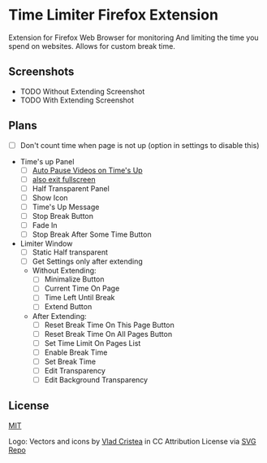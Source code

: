 # Time Limiter Firefox Extension

Extension for Firefox Web Browser for monitoring And limiting the time you spend on websites. Allows for custom break time.

## Screenshots

- TODO Without Extending Screenshot
- TODO With Extending Screenshot

## Plans

- [ ] Don't count time when page is not up (option in settings to disable this)
- Time's up Panel
  - [ ] [Auto Pause Videos on Time's Up](https://developer.mozilla.org/en-US/docs/Web/API/HTMLMediaElement/pause)
  - [ ] [also exit fullscreen](https://developer.mozilla.org/en-US/docs/Web/API/Document/exitFullscreen)
  - [ ] Half Transparent Panel
  - [ ] Show Icon
  - [ ] Time's Up Message
  - [ ] Stop Break Button
  - [ ] Fade In
  - [ ] Stop Break After Some Time Button
- Limiter Window
  - [ ] Static Half transparent
  - [ ] Get Settings only after extending
  - Without Extending:
    - [ ] Minimalize Button
    - [ ] Current Time On Page
    - [ ] Time Left Until Break
    - [ ] Extend Button
  - After Extending:
    - [ ] Reset Break Time On This Page Button
    - [ ] Reset Break Time On All Pages Button
    - [ ] Set Time Limit On Pages List
    - [ ] Enable Break Time
    - [ ] Set Break Time
    - [ ] Edit Transparency
    - [ ] Edit Background Transparency

## License

[MIT](/LICENSE)

Logo: Vectors and icons by [Vlad Cristea](https://www.figma.com/@thevladc?ref=svgrepo.com) in CC Attribution License via [SVG Repo](https://www.svgrepo.com/)
